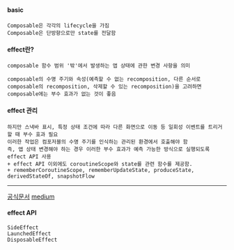#### basic
	Composable은 각각의 lifecycle을 가짐
	Composable은 단방향으로만 state를 전달함

#### effect란?
	composable 함수 범위 '밖'에서 발생하는 앱 상태에 관한 변경 사항을 의미

	composable의 수명 주기와 속성(예측할 수 없는 recomposition, 다른 순서로 composable의 recomposition, 삭제할 수 있는 recomposition)을 고려하면 composable에는 부수 효과가 없는 것이 좋음

#### effect 관리
	하지만 스낵바 표시, 특정 상태 조건에 따라 다른 화면으로 이동 등 일회성 이벤트를 트리거할 때 부수 효과 필요
	이러한 작업은 컴포저블의 수명 주기를 인식하는 관리된 환경에서 호출해야 함
	즉, 앱 상태 변경해야 하는 경우 이러한 부수 효과가 예측 가능한 방식으로 실행되도록 effect API 사용
	+ effect API 이외에도 coroutineScope와 state를 관련 함수를 제공함.
	+ rememberCoroutineScope, rememberUpdateState, produceState, derivedStateOf, snapshotFlow

- - -
[공식문서](https://developer.android.com/jetpack/compose/side-effects?hl=ko) 
[medium](https://medium.com/@l2hyunwoo/%EB%B2%88%EC%97%AD-jetpack-compose-side-effects-in-details-a98ca403768)
#### effect API
	SideEffect
	LaunchedEffect
	DisposableEffect

